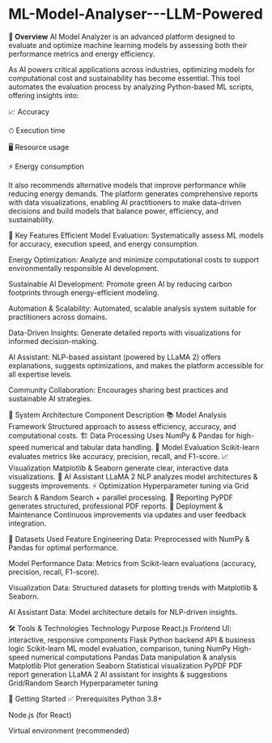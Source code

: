 # ML-Model-Analyser---LLM-Powered

**🚀 Overview**
AI Model Analyzer is an advanced platform designed to evaluate and optimize machine learning models by assessing both their performance metrics and energy efficiency.

As AI powers critical applications across industries, optimizing models for computational cost and sustainability has become essential.
This tool automates the evaluation process by analyzing Python-based ML scripts, offering insights into:

📈 Accuracy

⏱ Execution time

🖥️ Resource usage

⚡ Energy consumption

It also recommends alternative models that improve performance while reducing energy demands.
The platform generates comprehensive reports with data visualizations, enabling AI practitioners to make data-driven decisions and build models that balance power, efficiency, and sustainability.

🌟 Key Features
Efficient Model Evaluation:
Systematically assess ML models for accuracy, execution speed, and energy consumption.

Energy Optimization:
Analyze and minimize computational costs to support environmentally responsible AI development.

Sustainable AI Development:
Promote green AI by reducing carbon footprints through energy-efficient modeling.

Automation & Scalability:
Automated, scalable analysis system suitable for practitioners across domains.

Data-Driven Insights:
Generate detailed reports with visualizations for informed decision-making.

AI Assistant:
NLP-based assistant (powered by LLaMA 2) offers explanations, suggests optimizations, and makes the platform accessible for all expertise levels.

Community Collaboration:
Encourages sharing best practices and sustainable AI strategies.

🧩 System Architecture
Component	Description
📚 Model Analysis Framework	Structured approach to assess efficiency, accuracy, and computational costs.
🏗 Data Processing	Uses NumPy & Pandas for high-speed numerical and tabular data handling.
🎯 Model Evaluation	Scikit-learn evaluates metrics like accuracy, precision, recall, and F1-score.
📈 Visualization	Matplotlib & Seaborn generate clear, interactive data visualizations.
🤖 AI Assistant	LLaMA 2 NLP analyzes model architectures & suggests improvements.
⚡ Optimization	Hyperparameter tuning via Grid Search & Random Search + parallel processing.
📝 Reporting	PyPDF generates structured, professional PDF reports.
🔄 Deployment & Maintenance	Continuous improvements via updates and user feedback integration.

📂 Datasets Used
Feature Engineering Data:
Preprocessed with NumPy & Pandas for optimal performance.

Model Performance Data:
Metrics from Scikit-learn evaluations (accuracy, precision, recall, F1-score).

Visualization Data:
Structured datasets for plotting trends with Matplotlib & Seaborn.

AI Assistant Data:
Model architecture details for NLP-driven insights.

🛠 Tools & Technologies
Technology	Purpose
React.js	Frontend UI: interactive, responsive components
Flask	Python backend API & business logic
Scikit-learn	ML model evaluation, comparison, tuning
NumPy	High-speed numerical computations
Pandas	Data manipulation & analysis
Matplotlib	Plot generation
Seaborn	Statistical visualization
PyPDF	PDF report generation
LLaMA 2	AI assistant for insights & suggestions
Grid/Random Search	Hyperparameter tuning

🚀 Getting Started
✅ Prerequisites
Python 3.8+

Node.js (for React)

Virtual environment (recommended)

